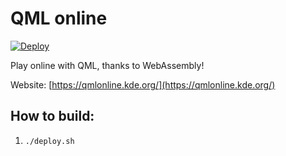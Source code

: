 # QML online

[![Deploy](https://binary-factory.kde.org/job/Website_qmlonline-kde-org/badge/icon?subject=Deploy)](https://binary-factory.kde.org/job/Website_qmlonline-kde-org/)

Play online with QML, thanks to WebAssembly!

Website: [https://qmlonline.kde.org/](https://qmlonline.kde.org/)

## How to build:
1. `./deploy.sh`
